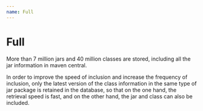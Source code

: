 ```yaml
---
name: Full
---
```


# Full

More than 7 million jars and 40 million classes are stored, including all the jar information in maven central.

In order to improve the speed of inclusion and increase the frequency of inclusion, only the latest version of the class information in the same type of jar package is retained in the database, so that on the one hand, the retrieval speed is fast, and on the other hand, the jar and class can also be included.